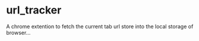 # url_tracker
A chrome extention to fetch the current tab url store into the local storage of browser...
